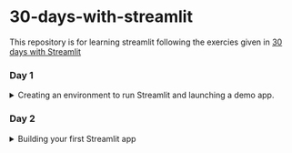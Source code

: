 # 30-days-with-streamlit

This repository is for learning streamlit following the exercies given in [30 days with Streamlit](https://30days.streamlit.app/) 

### Day 1 
<details>
    <summary>
        Creating an environment to run Streamlit and launching a demo app.  
    </summary>

![Day 1](images/day1.png)

</details>

### Day 2
<details>
    <summary>
        Building your first Streamlit app  
    </summary>

![Day 2](images/day2.png)

</details>